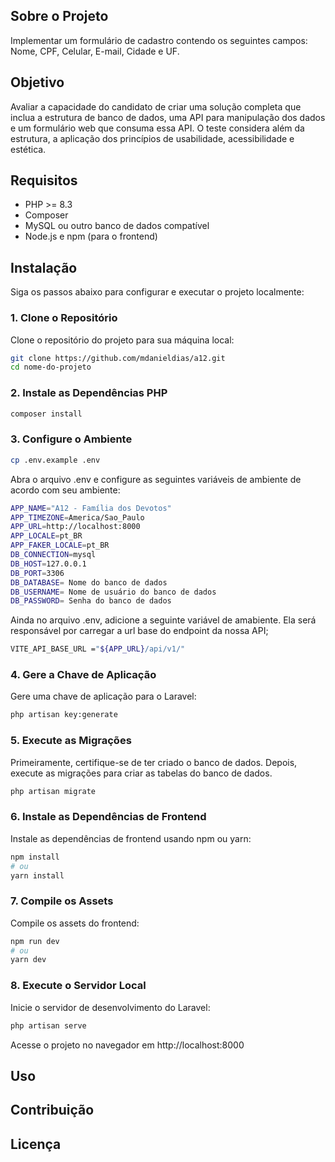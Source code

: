## Sobre o Projeto

Implementar um formulário de cadastro contendo os seguintes campos: Nome, CPF, Celular, E-mail, Cidade e UF.

## Objetivo

Avaliar a capacidade do candidato de criar uma solução completa que inclua a estrutura de banco de dados, uma API para manipulação dos dados e um formulário web que consuma essa API. O teste considera além da estrutura, a aplicação dos princípios de usabilidade, acessibilidade e estética.

## Requisitos

- PHP >= 8.3
- Composer
- MySQL ou outro banco de dados compatível
- Node.js e npm (para o frontend)

## Instalação

Siga os passos abaixo para configurar e executar o projeto localmente:

### 1. Clone o Repositório

Clone o repositório do projeto para sua máquina local:

```bash
git clone https://github.com/mdanieldias/a12.git
cd nome-do-projeto
```

### 2. Instale as Dependências PHP

```bash
composer install
```

### 3. Configure o Ambiente

```bash
cp .env.example .env
```
Abra o arquivo .env e configure as seguintes variáveis de ambiente de acordo com seu ambiente:

```bash
APP_NAME="A12 - Família dos Devotos"
APP_TIMEZONE=America/Sao_Paulo
APP_URL=http://localhost:8000
APP_LOCALE=pt_BR
APP_FAKER_LOCALE=pt_BR
DB_CONNECTION=mysql
DB_HOST=127.0.0.1
DB_PORT=3306
DB_DATABASE= Nome do banco de dados
DB_USERNAME= Nome de usuário do banco de dados
DB_PASSWORD= Senha do banco de dados
```

Ainda no arquivo .env, adicione a seguinte variável de amabiente. Ela será responsável por carregar a url base do endpoint da nossa API;

```bash
VITE_API_BASE_URL ="${APP_URL}/api/v1/" 
```

### 4. Gere a Chave de Aplicação
Gere uma chave de aplicação para o Laravel:

```bash
php artisan key:generate
```

### 5. Execute as Migrações
Primeiramente, certifique-se de ter criado o banco de dados. Depois, execute as migrações para criar as tabelas do banco de dados.

```bash
php artisan migrate
```

### 6. Instale as Dependências de Frontend
Instale as dependências de frontend usando npm ou yarn:

```bash
npm install
# ou
yarn install
```

### 7. Compile os Assets
Compile os assets do frontend:

```bash
npm run dev
# ou
yarn dev
```

### 8. Execute o Servidor Local
Inicie o servidor de desenvolvimento do Laravel:

```bash
php artisan serve
```

Acesse o projeto no navegador em http://localhost:8000

## Uso

## Contribuição

## Licença